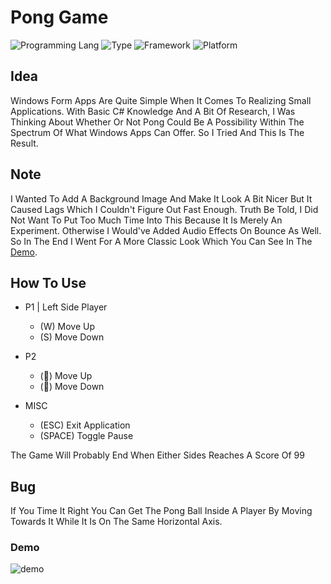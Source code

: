 # Pong Game
![Programming Lang](https://img.shields.io/badge/Language-C%23-brightgreen)
![Type](https://img.shields.io/badge/Type-WFA-8d32a8)
![Framework](https://img.shields.io/badge/Framework-.Net%206.0-%23034efc)
![Platform](https://img.shields.io/badge/Platform-Windows-informational)

## Idea
Windows Form Apps Are Quite Simple When It Comes To Realizing Small Applications.
With Basic C# Knowledge And A Bit Of Research, I Was Thinking About Whether Or Not Pong Could Be A Possibility Within The Spectrum Of What Windows Apps Can Offer.
So I Tried And This Is The Result.

## Note
I Wanted To Add A Background Image And Make It Look A Bit Nicer But It Caused Lags Which I Couldn't Figure Out Fast Enough.
Truth Be Told, I Did Not Want To Put Too Much Time Into This Because It Is Merely An Experiment.
Otherwise I Would've Added Audio Effects On Bounce As Well.
So In The End I Went For A More Classic Look Which You Can See In The [Demo](#demo).

## How To Use

- P1 | Left Side Player
  - (W) Move Up
  - (S) Move Down

- P2
  - (🔼) Move Up
  - (🔽) Move Down
- MISC
  - (ESC) Exit Application
  - (SPACE) Toggle Pause

The Game Will Probably End When Either Sides Reaches A Score Of 99

## Bug
If You Time It Right You Can Get The Pong Ball Inside A Player By Moving Towards It While It Is On The Same Horizontal Axis.

### Demo
![demo](https://user-images.githubusercontent.com/65088572/182747635-75a3b582-ceb5-4ff8-9f6d-3ecaf93cee31.gif)
